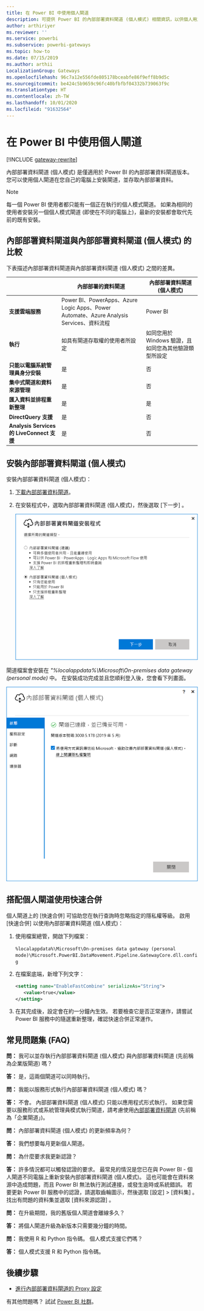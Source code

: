 ```yaml
---
title: 在 Power BI 中使用個人閘道
description: 可提供 Power BI 的內部部署資料閘道 (個人模式) 相關資訊，以供個人用於連線至內部部署資料。
author: arthiriyer
ms.reviewer: ''
ms.service: powerbi
ms.subservice: powerbi-gateways
ms.topic: how-to
ms.date: 07/15/2019
ms.author: arthii
LocalizationGroup: Gateways
ms.openlocfilehash: 96c7a12e556fde805178bceabfe86f9eff8b9d5c
ms.sourcegitcommit: be424c5b9659c96fc40bfbfbf04332b739063f9c
ms.translationtype: HT
ms.contentlocale: zh-TW
ms.lasthandoff: 10/01/2020
ms.locfileid: "91632564"
---
```

# <a name="use-personal-gateways-in-power-bi"></a>在 Power BI 中使用個人閘道

[!INCLUDE [gateway-rewrite](../includes/gateway-rewrite.md)]

內部部署資料閘道 (個人模式) 是僅適用於 Power BI 的內部部署資料閘道版本。 您可以使用個人閘道在您自己的電腦上安裝閘道，並存取內部部署資料。

> [!NOTE]
> 每一個 Power BI 使用者都只能有一個正在執行的個人模式閘道。 如果為相同的使用者安裝另一個個人模式閘道 (即使在不同的電腦上)，最新的安裝都會取代先前的既有安裝。

## <a name="on-premises-data-gateway-vs-on-premises-data-gateway-personal-mode"></a>內部部署資料閘道與內部部署資料閘道 (個人模式) 的比較

下表描述內部部署資料閘道與內部部署資料閘道 (個人模式) 之間的差異。

|   |內部部署的資料閘道 | 內部部署資料閘道 (個人模式) |
| ---- | ---- | ---- |
|**支援雲端服務** |Power BI、PowerApps、Azure Logic Apps、Power Automate、Azure Analysis Services、資料流程 |Power BI |
|**執行** |如具有閘道存取權的使用者所設定 |如同您用於 Windows 驗證，且如同您為其他驗證類型所設定 |
|**只能以電腦系統管理員身分安裝** |是 |否 |
|**集中式閘道和資料來源管理** |是 |否 |
|**匯入資料並排程重新整理** |是 |是 |
|**DirectQuery 支援** |是 |否 |
|**Analysis Services 的 LiveConnect 支援** |是 |否 |

## <a name="install-the-on-premises-data-gateway-personal-mode"></a>安裝內部部署資料閘道 (個人模式)

安裝內部部署資料閘道 (個人模式)：

1. [下載內部部署資料閘道](https://go.microsoft.com/fwlink/?LinkId=820925&clcid=0x409)。

2. 在安裝程式中，選取內部部署資料閘道 (個人模式)，然後選取 [下一步]  。

   ![選取內部部署資料閘道 (個人模式)](media/service-gateway-personal-mode/personal-gateway-select.png)

閘道檔案會安裝在 _"%localappdata%\Microsoft\On-premises data gateway (personal mode)_ 中。 在安裝成功完成並且您順利登入後，您會看下列畫面。

![內部部署資料閘道 (個人模式) 成功](media/service-gateway-personal-mode/personal-gateway-complete.png)

## <a name="use-fast-combine-with-the-personal-gateway"></a>搭配個人閘道使用快速合併

個人閘道上的 [快速合併] 可協助您在執行查詢時忽略指定的隱私權等級。 啟用 [快速合併] 以使用內部部署資料閘道 (個人模式)：

1. 使用檔案總管，開啟下列檔案：

   `%localappdata%\Microsoft\On-premises data gateway (personal mode)\Microsoft.PowerBI.DataMovement.Pipeline.GatewayCore.dll.config`

2. 在檔案底端，新增下列文字：

    ```xml
    <setting name="EnableFastCombine" serializeAs="String">
       <value>true</value>
    </setting>
    ```

3. 在其完成後，設定會在約一分鐘內生效。 若要檢查它是否正常運作，請嘗試 Power BI 服務中的隨選重新整理，確認快速合併正常運作。

## <a name="frequently-asked-questions-faq"></a>常見問題集 (FAQ)

**問：** 我可以並存執行內部部署資料閘道 (個人模式) 與內部部署資料閘道 (先前稱為企業版閘道) 嗎？
  
**答：** 是，這兩個閘道可以同時執行。

**問：** 我能以服務形式執行內部部署資料閘道 (個人模式) 嗎？
  
**答：** 不會。 內部部署資料閘道 (個人模式) 只能以應用程式形式執行。 如果您需要以服務形式或系統管理員模式執行閘道，請考慮使用[內部部署資料閘道](/data-integration/gateway/service-gateway-onprem) (先前稱為「企業閘道」)。

**問：** 內部部署資料閘道 (個人模式) 的更新頻率為何？
  
**答：** 我們想要每月更新個人閘道。

**問：** 為什麼要求我更新認證？
  
**答：** 許多情況都可以觸發認證的要求。 最常見的情況是您已在與 Power BI - 個人閘道不同電腦上重新安裝內部部署資料閘道 (個人模式)。 這也可能會在資料來源中造成問題，而且 Power BI 無法執行測試連接，或發生逾時或系統錯誤。 若要更新 Power BI 服務中的認證，請選取齒輪圖示，然後選取 [設定]   > [資料集]  。 找出有問題的資料集並選取 [資料來源認證]  。

**問：** 在升級期間，我的舊版個人閘道會離線多久？
  
**答：** 將個人閘道升級為新版本只需要幾分鐘的時間。

**問：** 我使用 R 和 Python 指令碼。 個人模式支援它們嗎？
  
**答：** 個人模式支援 R 和 Python 指令碼。

## <a name="next-steps"></a>後續步驟

* [進行內部部署資料閘道的 Proxy 設定](/data-integration/gateway/service-gateway-proxy)  

有其他問題嗎？ 試試 [Power BI 社群](https://community.powerbi.com/)。

